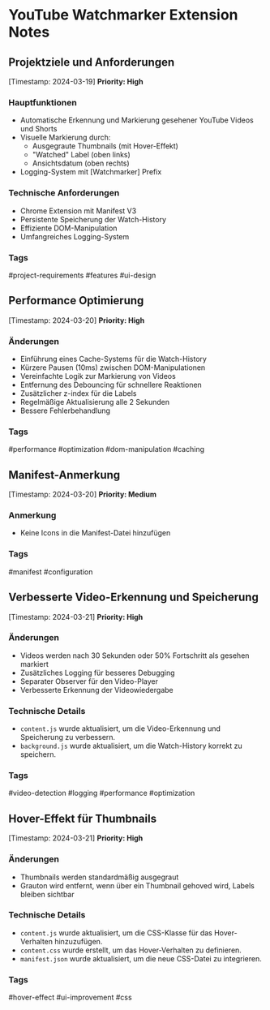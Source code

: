 # YouTube Watchmarker Extension Notes

## Projektziele und Anforderungen

[Timestamp: 2024-03-19]
**Priority: High**

### Hauptfunktionen

- Automatische Erkennung und Markierung gesehener YouTube Videos und Shorts
- Visuelle Markierung durch:
  - Ausgegraute Thumbnails (mit Hover-Effekt)
  - "Watched" Label (oben links)
  - Ansichtsdatum (oben rechts)
- Logging-System mit [Watchmarker] Prefix

### Technische Anforderungen

- Chrome Extension mit Manifest V3
- Persistente Speicherung der Watch-History
- Effiziente DOM-Manipulation
- Umfangreiches Logging-System

### Tags

#project-requirements #features #ui-design

## Performance Optimierung

[Timestamp: 2024-03-20]
**Priority: High**

### Änderungen

- Einführung eines Cache-Systems für die Watch-History
- Kürzere Pausen (10ms) zwischen DOM-Manipulationen
- Vereinfachte Logik zur Markierung von Videos
- Entfernung des Debouncing für schnellere Reaktionen
- Zusätzlicher z-index für die Labels
- Regelmäßige Aktualisierung alle 2 Sekunden
- Bessere Fehlerbehandlung

### Tags

#performance #optimization #dom-manipulation #caching

## Manifest-Anmerkung

[Timestamp: 2024-03-20]
**Priority: Medium**

### Anmerkung

- Keine Icons in die Manifest-Datei hinzufügen

### Tags

#manifest #configuration

## Verbesserte Video-Erkennung und Speicherung

[Timestamp: 2024-03-21]
**Priority: High**

### Änderungen

- Videos werden nach 30 Sekunden oder 50% Fortschritt als gesehen markiert
- Zusätzliches Logging für besseres Debugging
- Separater Observer für den Video-Player
- Verbesserte Erkennung der Videowiedergabe

### Technische Details

- `content.js` wurde aktualisiert, um die Video-Erkennung und Speicherung zu verbessern.
- `background.js` wurde aktualisiert, um die Watch-History korrekt zu speichern.

### Tags

#video-detection #logging #performance #optimization

## Hover-Effekt für Thumbnails

[Timestamp: 2024-03-21]
**Priority: High**

### Änderungen

- Thumbnails werden standardmäßig ausgegraut
- Grauton wird entfernt, wenn über ein Thumbnail gehoved wird, Labels bleiben sichtbar

### Technische Details

- `content.js` wurde aktualisiert, um die CSS-Klasse für das Hover-Verhalten hinzuzufügen.
- `content.css` wurde erstellt, um das Hover-Verhalten zu definieren.
- `manifest.json` wurde aktualisiert, um die neue CSS-Datei zu integrieren.

### Tags

#hover-effect #ui-improvement #css
